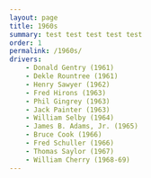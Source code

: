 ```yaml
---
layout: page
title: 1960s
summary: test test test test test
order: 1
permalink: /1960s/
drivers:
    - Donald Gentry (1961)
    - Dekle Rountree (1961)
    - Henry Sawyer (1962)
    - Fred Hirons (1963)
    - Phil Gingrey (1963)
    - Jack Painter (1963)
    - William Selby (1964)
    - James B. Adams, Jr. (1965)
    - Bruce Cook (1966)
    - Fred Schuller (1966)
    - Thomas Saylor (1967)
    - William Cherry (1968-69)
---
```

